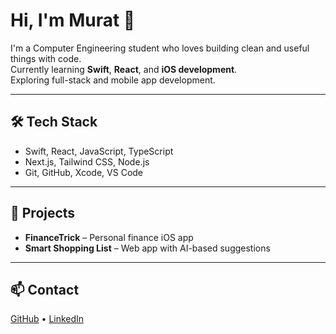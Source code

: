 # Hi, I'm Murat 👋

I'm a Computer Engineering student who loves building clean and useful things with code.  
Currently learning **Swift**, **React**, and **iOS development**.  
Exploring full-stack and mobile app development.

---

## 🛠️ Tech Stack

- Swift, React, JavaScript, TypeScript  
- Next.js, Tailwind CSS, Node.js  
- Git, GitHub, Xcode, VS Code

---

## 🚀 Projects

- **FinanceTrick** – Personal finance iOS app  
- **Smart Shopping List** – Web app with AI-based suggestions  

---

## 📫 Contact

[GitHub](https://github.com/muartdev) • [LinkedIn](https://linkedin.com) 

